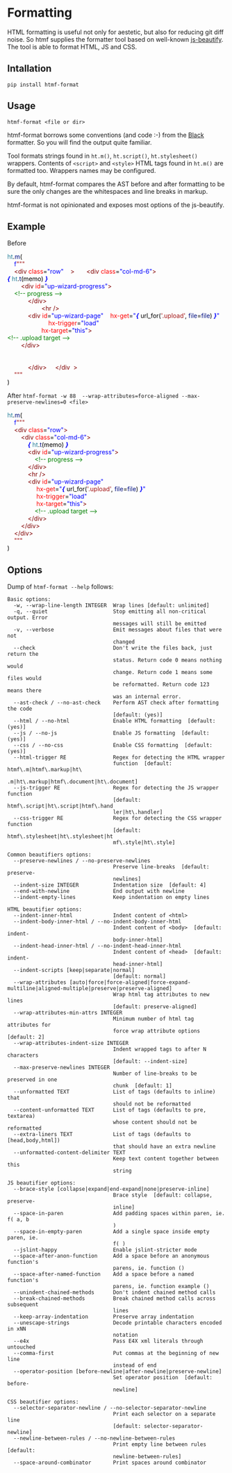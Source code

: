 # Formatting

HTML formatting is useful not only for aestetic, but also for reducing git diff noise. So htmf supplies the formatter tool based on well-known [js-beautify](https://github.com/beautifier/js-beautify). The tool is able to format HTML, JS and CSS.

## Intallation

```shell
pip install htmf-format
```

## Usage

```shell
htmf-format <file or dir>
```

htmf-format borrows some conventions (and code :-) from the [Black](https://github.com/psf/black) formatter. So you will find the output quite familiar.

Tool formats strings found in `ht.m()`, `ht.script()`, `ht.stylesheet()` wrappers. Contents of `<script>` and `<style>` HTML tags found in `ht.m()` are formatted too. Wrappers names may be configured.

By default, htmf-format compares the AST before and after formatting to be sure the only changes are the whitespaces and line breaks in markup.

htmf-format is not opinionated and exposes most options of the js-beautify.


## Example
Before
<!--
ht.m(
    f"""
    <div class="row"    >       <div class="col-md-6">
{ ht.t(memo) }
        <div id="up-wizard-progress">
    &lt;!-- progress --&gt;
            </div>
                    <hr />
            <div id="up-wizard-page"    hx-get="{ url_for('.upload', file=file) }"
                        hx-trigger="load"
                    hx-target="this">
&lt!-- .upload target --&gt;
        </div>


            </div>     </div  >
    """
)
 -->
<div class="htmf-code"><div><span style="color: #267f99;">ht</span><span style="color: #000000;">.</span><span style="color: #001080;">m</span><span style="color: #000000;">(</span></div><div><span style="color: #000000;">&nbsp; &nbsp; </span><span style="color: #0000ff;">f</span><span style="color: #a31515;">"""</span></div><div><span style="color: #000000;">&nbsp; &nbsp; </span><span style="color: #800000;">&lt;div</span><span style="color: #000000;"> </span><span style="color: #ff0000;">class</span><span style="color: #000000;">=</span><span style="color: #0000ff;">"row"</span><span style="color: #000000;"> &nbsp; &nbsp;</span><span style="color: #800000;">&gt;</span><span style="color: #000000;"> &nbsp; &nbsp; &nbsp; </span><span style="color: #800000;">&lt;div</span><span style="color: #000000;"> </span><span style="color: #ff0000;">class</span><span style="color: #000000;">=</span><span style="color: #0000ff;">"col-md-6"</span><span style="color: #800000;">&gt;</span></div><div><span style="color: #0000ff;font-style: italic;font-weight: bold;">{</span><span style="color: #000000;"> </span><span style="color: #267f99;">ht</span><span style="color: #000000;">.</span><span style="color: #001080;">t</span><span style="color: #000000;">(memo) </span><span style="color: #0000ff;font-style: italic;font-weight: bold;">}</span></div><div><span style="color: #000000;">&nbsp; &nbsp; &nbsp; &nbsp; </span><span style="color: #800000;">&lt;div</span><span style="color: #000000;"> </span><span style="color: #ff0000;">id</span><span style="color: #000000;">=</span><span style="color: #0000ff;">"up-wizard-progress"</span><span style="color: #800000;">&gt;</span></div><div><span style="color: #000000;">&nbsp; &nbsp; </span><span style="color: #008000;">&lt;!-- progress --&gt;</span></div><div><span style="color: #000000;">&nbsp; &nbsp; &nbsp; &nbsp; &nbsp; &nbsp; </span><span style="color: #800000;">&lt;/div&gt;</span></div><div><span style="color: #000000;">&nbsp; &nbsp; &nbsp; &nbsp; &nbsp; &nbsp; &nbsp; &nbsp; &nbsp; &nbsp; </span><span style="color: #800000;">&lt;hr</span><span style="color: #000000;"> </span><span style="color: #800000;">/&gt;</span></div><div><span style="color: #000000;">&nbsp; &nbsp; &nbsp; &nbsp; &nbsp; &nbsp; </span><span style="color: #800000;">&lt;div</span><span style="color: #000000;"> </span><span style="color: #ff0000;">id</span><span style="color: #000000;">=</span><span style="color: #0000ff;">"up-wizard-page"</span><span style="color: #000000;"> &nbsp; &nbsp;</span><span style="color: #ff0000;">hx-get</span><span style="color: #000000;">=</span><span style="color: #0000ff;">"</span><span style="color: #0000ff;font-style: italic;font-weight: bold;">{</span><span style="color: #000000;"> url_for(</span><span style="color: #a31515;">'.upload'</span><span style="color: #000000;">, </span><span style="color: #001080;">file</span><span style="color: #000000;">=</span><span style="color: #001080;">file</span><span style="color: #000000;">) </span><span style="color: #0000ff;font-style: italic;font-weight: bold;">}</span><span style="color: #0000ff;">"</span></div><div><span style="color: #000000;">&nbsp; &nbsp; &nbsp; &nbsp; &nbsp; &nbsp; &nbsp; &nbsp; &nbsp; &nbsp; &nbsp; &nbsp; </span><span style="color: #ff0000;">hx-trigger</span><span style="color: #000000;">=</span><span style="color: #0000ff;">"load"</span></div><div><span style="color: #000000;">&nbsp; &nbsp; &nbsp; &nbsp; &nbsp; &nbsp; &nbsp; &nbsp; &nbsp; &nbsp; </span><span style="color: #ff0000;">hx-target</span><span style="color: #000000;">=</span><span style="color: #0000ff;">"this"</span><span style="color: #800000;">&gt;</span></div><div><span style="color: #008000;">&lt;!-- .upload target --&gt;</span></div><div><span style="color: #000000;">&nbsp; &nbsp; &nbsp; &nbsp; </span><span style="color: #800000;">&lt;/div&gt;</span></div><br><br><div><span style="color: #000000;">&nbsp; &nbsp; &nbsp; &nbsp; &nbsp; &nbsp; </span><span style="color: #800000;">&lt;/div&gt;</span><span style="color: #000000;"> &nbsp; &nbsp; </span><span style="color: #800000;">&lt;/div</span><span style="color: #000000;"> &nbsp;</span><span style="color: #800000;">&gt;</span></div><div><span style="color: #000000;">&nbsp; &nbsp; </span><span style="color: #a31515;">"""</span></div><div><span style="color: #000000;">)</span></div></div>

After `htmf-format -w 88  --wrap-attributes=force-aligned --max-preserve-newlines=0 <file>`
<!--
ht.m(
    f"""
    <div class="row">
        <div class="col-md-6">
            { ht.t(memo) }
            <div id="up-wizard-progress">
                &lt;!-- progress --&gt;
            </div>
            <hr />
            <div id="up-wizard-page"
                 hx-get="{ url_for('.upload', file=file) }"
                 hx-trigger="load"
                 hx-target="this">
                &lt;!-- .upload target --&gt;
            </div>
        </div>
    </div>
    """
)
 -->
<div class="htmf-code"><div><span style="color: #267f99;">ht</span><span style="color: #000000;">.</span><span style="color: #001080;">m</span><span style="color: #000000;">(</span></div><div><span style="color: #000000;">&nbsp; &nbsp; </span><span style="color: #0000ff;">f</span><span style="color: #a31515;">"""</span></div><div><span style="color: #000000;">&nbsp; &nbsp; </span><span style="color: #800000;">&lt;div</span><span style="color: #000000;"> </span><span style="color: #ff0000;">class</span><span style="color: #000000;">=</span><span style="color: #0000ff;">"row"</span><span style="color: #800000;">&gt;</span></div><div><span style="color: #000000;">&nbsp; &nbsp; &nbsp; &nbsp; </span><span style="color: #800000;">&lt;div</span><span style="color: #000000;"> </span><span style="color: #ff0000;">class</span><span style="color: #000000;">=</span><span style="color: #0000ff;">"col-md-6"</span><span style="color: #800000;">&gt;</span></div><div><span style="color: #000000;">&nbsp; &nbsp; &nbsp; &nbsp; &nbsp; &nbsp; </span><span style="color: #0000ff;font-style: italic;font-weight: bold;">{</span><span style="color: #000000;"> </span><span style="color: #267f99;">ht</span><span style="color: #000000;">.</span><span style="color: #001080;">t</span><span style="color: #000000;">(memo) </span><span style="color: #0000ff;font-style: italic;font-weight: bold;">}</span></div><div><span style="color: #000000;">&nbsp; &nbsp; &nbsp; &nbsp; &nbsp; &nbsp; </span><span style="color: #800000;">&lt;div</span><span style="color: #000000;"> </span><span style="color: #ff0000;">id</span><span style="color: #000000;">=</span><span style="color: #0000ff;">"up-wizard-progress"</span><span style="color: #800000;">&gt;</span></div><div><span style="color: #000000;">&nbsp; &nbsp; &nbsp; &nbsp; &nbsp; &nbsp; &nbsp; &nbsp; </span><span style="color: #008000;">&lt;!-- progress --&gt;</span></div><div><span style="color: #000000;">&nbsp; &nbsp; &nbsp; &nbsp; &nbsp; &nbsp; </span><span style="color: #800000;">&lt;/div&gt;</span></div><div><span style="color: #000000;">&nbsp; &nbsp; &nbsp; &nbsp; &nbsp; &nbsp; </span><span style="color: #800000;">&lt;hr</span><span style="color: #000000;"> </span><span style="color: #800000;">/&gt;</span></div><div><span style="color: #000000;">&nbsp; &nbsp; &nbsp; &nbsp; &nbsp; &nbsp; </span><span style="color: #800000;">&lt;div</span><span style="color: #000000;"> </span><span style="color: #ff0000;">id</span><span style="color: #000000;">=</span><span style="color: #0000ff;">"up-wizard-page"</span></div><div><span style="color: #000000;">&nbsp; &nbsp; &nbsp; &nbsp; &nbsp; &nbsp; &nbsp; &nbsp; &nbsp;</span><span style="color: #ff0000;">hx-get</span><span style="color: #000000;">=</span><span style="color: #0000ff;">"</span><span style="color: #0000ff;font-style: italic;font-weight: bold;">{</span><span style="color: #000000;"> url_for(</span><span style="color: #a31515;">'.upload'</span><span style="color: #000000;">, </span><span style="color: #001080;">file</span><span style="color: #000000;">=</span><span style="color: #001080;">file</span><span style="color: #000000;">) </span><span style="color: #0000ff;font-style: italic;font-weight: bold;">}</span><span style="color: #0000ff;">"</span></div><div><span style="color: #000000;">&nbsp; &nbsp; &nbsp; &nbsp; &nbsp; &nbsp; &nbsp; &nbsp; &nbsp;</span><span style="color: #ff0000;">hx-trigger</span><span style="color: #000000;">=</span><span style="color: #0000ff;">"load"</span></div><div><span style="color: #000000;">&nbsp; &nbsp; &nbsp; &nbsp; &nbsp; &nbsp; &nbsp; &nbsp; &nbsp;</span><span style="color: #ff0000;">hx-target</span><span style="color: #000000;">=</span><span style="color: #0000ff;">"this"</span><span style="color: #800000;">&gt;</span></div><div><span style="color: #000000;">&nbsp; &nbsp; &nbsp; &nbsp; &nbsp; &nbsp; &nbsp; &nbsp; </span><span style="color: #008000;">&lt;!-- .upload target --&gt;</span></div><div><span style="color: #000000;">&nbsp; &nbsp; &nbsp; &nbsp; &nbsp; &nbsp; </span><span style="color: #800000;">&lt;/div&gt;</span></div><div><span style="color: #000000;">&nbsp; &nbsp; &nbsp; &nbsp; </span><span style="color: #800000;">&lt;/div&gt;</span></div><div><span style="color: #000000;">&nbsp; &nbsp; </span><span style="color: #800000;">&lt;/div&gt;</span></div><div><span style="color: #000000;">&nbsp; &nbsp; </span><span style="color: #a31515;">"""</span></div><div><span style="color: #000000;">)</span></div></div>

## Options

Dump of `htmf-format --help` follows:

```shell
Basic options:
  -w, --wrap-line-length INTEGER  Wrap lines [default: unlimited]
  -q, --quiet                     Stop emitting all non-critical output. Error
                                  messages will still be emitted
  -v, --verbose                   Emit messages about files that were not
                                  changed
  --check                         Don't write the files back, just return the
                                  status. Return code 0 means nothing would
                                  change. Return code 1 means some files would
                                  be reformatted. Return code 123 means there
                                  was an internal error.
  --ast-check / --no-ast-check    Perform AST check after formatting the code
                                  [default: (yes)]
  --html / --no-html              Enable HTML formatting  [default: (yes)]
  --js / --no-js                  Enable JS formatting  [default: (yes)]
  --css / --no-css                Enable CSS formatting  [default: (yes)]
  --html-trigger RE               Regex for detecting the HTML wrapper
                                  function  [default: htmf\.m|htmf\.markup|ht\
                                  .m|ht\.markup|htmf\.document|ht\.document]
  --js-trigger RE                 Regex for detecting the JS wrapper function
                                  [default: htmf\.script|ht\.script|htmf\.hand
                                  ler|ht\.handler]
  --css-trigger RE                Regex for detecting the CSS wrapper function
                                  [default: htmf\.stylesheet|ht\.stylesheet|ht
                                  mf\.style|ht\.style]

Common beautifiers options:
  --preserve-newlines / --no-preserve-newlines
                                  Preserve line-breaks  [default: preserve-
                                  newlines]
  --indent-size INTEGER           Indentation size  [default: 4]
  --end-with-newline              End output with newline
  --indent-empty-lines            Keep indentation on empty lines

HTML beautifier options:
  --indent-inner-html             Indent content of <html>
  --indent-body-inner-html / --no-indent-body-inner-html
                                  Indent content of <body>  [default: indent-
                                  body-inner-html]
  --indent-head-inner-html / --no-indent-head-inner-html
                                  Indent content of <head>  [default: indent-
                                  head-inner-html]
  --indent-scripts [keep|separate|normal]
                                  [default: normal]
  --wrap-attributes [auto|force|force-aligned|force-expand-multiline|aligned-multiple|preserve|preserve-aligned]
                                  Wrap html tag attributes to new lines
                                  [default: preserve-aligned]
  --wrap-attributes-min-attrs INTEGER
                                  Minimum number of html tag attributes for
                                  force wrap attribute options  [default: 2]
  --wrap-attributes-indent-size INTEGER
                                  Indent wrapped tags to after N characters
                                  [default: --indent-size]
  --max-preserve-newlines INTEGER
                                  Number of line-breaks to be preserved in one
                                  chunk  [default: 1]
  --unformatted TEXT              List of tags (defaults to inline) that
                                  should not be reformatted
  --content-unformatted TEXT      List of tags (defaults to pre, textarea)
                                  whose content should not be reformatted
  --extra-liners TEXT             List of tags (defaults to [head,body,html])
                                  that should have an extra newline
  --unformatted-content-delimiter TEXT
                                  Keep text content together between this
                                  string

JS beautifier options:
  --brace-style [collapse|expand|end-expand|none|preserve-inline]
                                  Brace style  [default: collapse, preserve-
                                  inline]
  --space-in-paren                Add padding spaces within paren, ie. f( a, b
                                  )
  --space-in-empty-paren          Add a single space inside empty paren, ie.
                                  f( )
  --jslint-happy                  Enable jslint-stricter mode
  --space-after-anon-function     Add a space before an anonymous function's
                                  parens, ie. function ()
  --space-after-named-function    Add a space before a named function's
                                  parens, ie. function example ()
  --unindent-chained-methods      Don't indent chained method calls
  --break-chained-methods         Break chained method calls across subsequent
                                  lines
  --keep-array-indentation        Preserve array indentation
  --unescape-strings              Decode printable characters encoded in xNN
                                  notation
  --e4x                           Pass E4X xml literals through untouched
  --comma-first                   Put commas at the beginning of new line
                                  instead of end
  --operator-position [before-newline|after-newline|preserve-newline]
                                  Set operator position  [default: before-
                                  newline]

CSS beautifier options:
  --selector-separator-newline / --no-selector-separator-newline
                                  Print each selector on a separate line
                                  [default: selector-separator-newline]
  --newline-between-rules / --no-newline-between-rules
                                  Print empty line between rules  [default:
                                  newline-between-rules]
  --space-around-combinator       Print spaces around combinator
```
